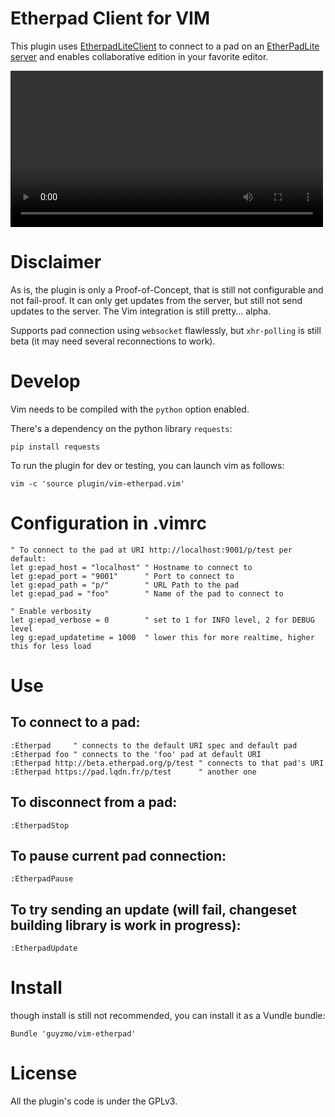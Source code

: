 # Etherpad Client for VIM

This plugin uses [EtherpadLiteClient](https://github.com/guyzmo/PyEtherpadLite) to connect
to a pad on an [EtherPadLite server](https://github.com/ether/etherpad-lite) and enables collaborative edition in your favorite editor.

<video width="500" controls>
<source src="http://m0g.net/vim-etherpad-screencast.mp4" type="video/mp4">
<source src="http://m0g.net/vim-etherpad-screencast.ogv" type="video/ogg">
[![Demo](http://m0g.net/vim-etherpad-screencast.gif)<br />
Click me for a demo video of good quality](http://m0g.net/vim-etherpad/)
</video>

# Disclaimer

As is, the plugin is only a Proof-of-Concept, that is still not configurable and not fail-proof.
It can only get updates from the server, but still not send updates to the server.
The Vim integration is still pretty… alpha.

Supports pad connection using `websocket` flawlessly, but `xhr-polling` is still beta (it may need several reconnections to work).

# Develop

Vim needs to be compiled with the `python` option enabled.

There's a dependency on the python library `requests`:

    pip install requests

To run the plugin for dev or testing, you can launch vim as follows:

    vim -c 'source plugin/vim-etherpad.vim'

# Configuration in .vimrc

    " To connect to the pad at URI http://localhost:9001/p/test per default:
    let g:epad_host = "localhost" " Hostname to connect to
    let g:epad_port = "9001"      " Port to connect to
    let g:epad_path = "p/"        " URL Path to the pad
    let g:epad_pad = "foo"        " Name of the pad to connect to
    
    " Enable verbosity
    let g:epad_verbose = 0        " set to 1 for INFO level, 2 for DEBUG level
    leg g:epad_updatetime = 1000  " lower this for more realtime, higher this for less load

# Use

## To connect to a pad:

    :Etherpad     " connects to the default URI spec and default pad
    :Etherpad foo " connects to the 'foo' pad at default URI
    :Etherpad http://beta.etherpad.org/p/test " connects to that pad's URI
    :Etherpad https://pad.lqdn.fr/p/test      " another one

## To disconnect from a pad:

    :EtherpadStop
    
## To pause current pad connection:

    :EtherpadPause
    
## To try sending an update (will fail, changeset building library is work in progress):

    :EtherpadUpdate

# Install

though install is still not recommended, you can install it as a Vundle bundle:

    Bundle 'guyzmo/vim-etherpad'

# License

All the plugin's code is under the GPLv3.

